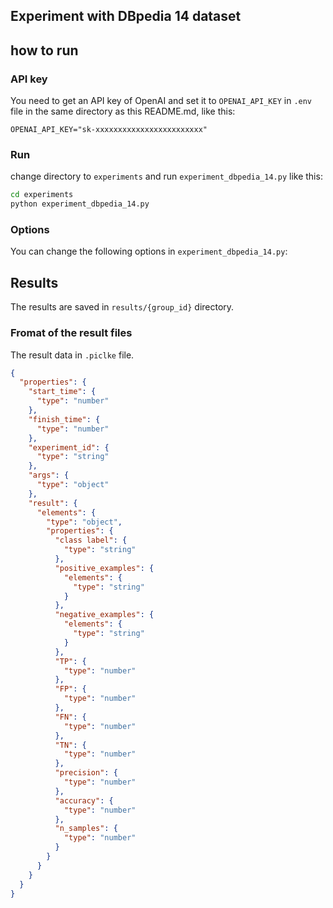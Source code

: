 ## Experiment with DBpedia 14 dataset

## how to run
### API key
You need to get an API key of OpenAI and set it to `OPENAI_API_KEY` in `.env` file in the same directory as this README.md, like this:
```
OPENAI_API_KEY="sk-xxxxxxxxxxxxxxxxxxxxxxxx"
```

### Run
change directory to `experiments` and run `experiment_dbpedia_14.py` like this:
```bash
cd experiments
python experiment_dbpedia_14.py
```

### Options
You can change the following options in `experiment_dbpedia_14.py`:

## Results
The results are saved in `results/{group_id}` directory.

### Fromat of the result files
The result data in `.piclke` file.
```json
{
  "properties": {
    "start_time": {
      "type": "number"
    },
    "finish_time": {
      "type": "number"
    },
    "experiment_id": {
      "type": "string"
    },
    "args": {
      "type": "object"
    },
    "result": {
      "elements": {
        "type": "object",
        "properties": {
          "class label": {
            "type": "string"
          },
          "positive_examples": {
            "elements": {
              "type": "string"
            }
          },
          "negative_examples": {
            "elements": {
              "type": "string"
            }
          },
          "TP": {
            "type": "number"
          },
          "FP": {
            "type": "number"
          },
          "FN": {
            "type": "number"
          },
          "TN": {
            "type": "number"
          },
          "precision": {
            "type": "number"
          },
          "accuracy": {
            "type": "number"
          },
          "n_samples": {
            "type": "number"
          }
        }
      }
    }
  }
}
```

